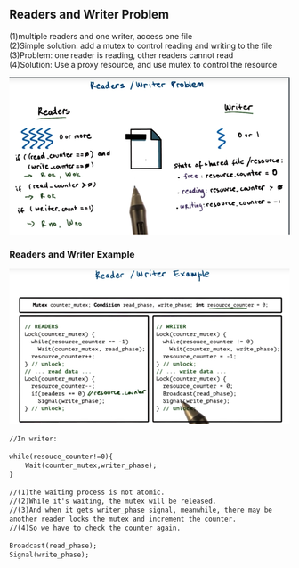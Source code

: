 ## Readers and Writer Problem

\(1\)multiple readers and one writer, access one file  
\(2\)Simple solution: add a mutex to control reading and writing to the file  
\(3\)Problem: one reader is reading, other readers cannot read  
\(4\)Solution: Use a proxy resource, and use mutex to control the resource

![](/assets/readers_and_writer_problem.png)

### Readers and Writer Example

![](/assets/readers_and_writer_example.png)

```
//In writer:

while(resouce_counter!=0){
    Wait(counter_mutex,writer_phase);
}

//(1)the waiting process is not atomic. 
//(2)While it's waiting, the mutex will be released.
//(3)And when it gets writer_phase signal, meanwhile, there may be another reader locks the mutex and increment the counter.
//(4)So we have to check the counter again.

Broadcast(read_phase);
Signal(write_phase);
```




